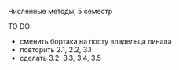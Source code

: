 Численные методы, 5 семестр


TO DO:
- сменить бортака на посту владельца линала
- повторить 2.1, 2.2, 3.1
- сделать 3.2, 3.3, 3.4, 3.5

